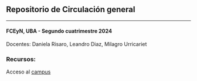 ## Repositorio de Circulación general

-----
#### FCEyN, UBA - Segundo cuatrimestre 2024

Docentes: Daniela Risaro, Leandro Diaz, Milagro Urricariet

### Recursos: 

Acceso al [campus](https://campus.exactas.uba.ar/)

